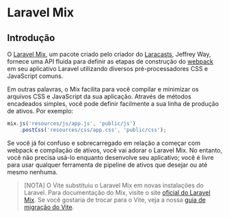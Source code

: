 # Laravel Mix

<a name="introduction"></a>
## Introdução

O [Laravel Mix](https://github.com/laravel-mix/laravel-mix), um pacote criado pelo criador do [Laracasts](https://laracasts.com), Jeffrey Way, fornece uma API fluida para definir as etapas de construção do [webpack](https://webpack.js.org) em seu aplicativo Laravel utilizando diversos pré-processadores CSS e JavaScript comuns.

Em outras palavras, o Mix facilita para você compilar e minimizar os arquivos CSS e JavaScript da sua aplicação. Através de métodos encadeados simples, você pode definir facilmente a sua linha de produção de ativos. Por exemplo:

```js
mix.js('resources/js/app.js', 'public/js')
    .postCss('resources/css/app.css', 'public/css');
```

Se você já foi confuso e sobrecarregado em relação a começar com webpack e compilação de ativos, você vai adorar o Laravel Mix. No entanto, você não precisa usá-lo enquanto desenvolve seu aplicativo; você é livre para usar qualquer ferramenta de pipeline de ativos que desejar ou até mesmo nenhuma.

> [NOTA]
> O Vite substituiu o Laravel Mix em novas instalações do Laravel. Para documentação do Mix, visite o site [oficial do Laravel Mix](https://laravel-mix.com/). Se você gostaria de trocar para o Vite, veja a nossa  [guia de migração do Vite](https://github.com/laravel/vite-plugin/blob/main/UPGRADE.md#migrating-from-laravel-mix-to-vite).
